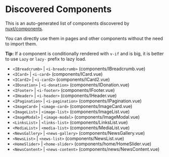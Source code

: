 # Discovered Components

This is an auto-generated list of components discovered by [nuxt/components](https://github.com/nuxt/components).

You can directly use them in pages and other components without the need to import them.

**Tip:** If a component is conditionally rendered with `v-if` and is big, it is better to use `Lazy` or `lazy-` prefix to lazy load.

- `<IBreadcrumb>` | `<i-breadcrumb>` (components/IBreadcrumb.vue)
- `<ICard>` | `<i-card>` (components/ICard.vue)
- `<ICard2>` | `<i-card2>` (components/ICard2.vue)
- `<IDonation>` | `<i-donation>` (components/IDonation.vue)
- `<IFooter>` | `<i-footer>` (components/IFooter.vue)
- `<IHeader>` | `<i-header>` (components/IHeader.vue)
- `<IPagination>` | `<i-pagination>` (components/IPagination.vue)
- `<ImageCard>` | `<image-card>` (components/ImageCard.vue)
- `<ImageList>` | `<image-list>` (components/ImageList.vue)
- `<ImageModal>` | `<image-modal>` (components/ImageModal.vue)
- `<LinksList>` | `<links-list>` (components/LinksList.vue)
- `<MediaList>` | `<media-list>` (components/MediaList.vue)
- `<NewsGallery>` | `<news-gallery>` (components/NewsGallery.vue)
- `<NewsList>` | `<news-list>` (components/NewsList.vue)
- `<HomeSlider>` | `<home-slider>` (components/home/HomeSlider.vue)
- `<NewsContent>` | `<news-content>` (components/news/NewsContent.vue)
